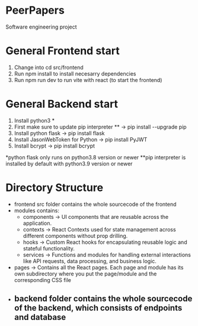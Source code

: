 # PeerPapers

Software engineering project

# General Frontend start

1. Change into cd src/frontend
2. Run npm install to install necesarry dependencies
3. Run npm run dev to run vite with react (to start the frontend)

# General Backend start

1. Install python3 *
2. First make sure to update pip interpreter ** -> pip install --upgrade pip
3. Install python flask -> pip install flask
4. Install JasonWebToken for Python -> pip install PyJWT
5. Install bcrypt -> pip install bcrypt

  *python flask only runs on python3.8 version or newer
  **pip interpreter is installed by default with python3.9 version or newer

# Directory Structure

- frontend src folder contains the whole sourcecode of the frontend
- modules contains:
  - components -> UI components that are reusable across the application.
  - contexts -> React Contexts used for state management across different components without prop drilling.
  - hooks -> Custom React hooks for encapsulating reusable logic and stateful functionality.
  - services -> Functions and modules for handling external interactions like API requests, data processing, and business logic.
- pages -> Contains all the React pages. Each page and module has its own subdirectory where you put the page/module and the corresponding CSS file
- backend folder contains the whole sourcecode of the backend, which consists of endpoints and database
  - 